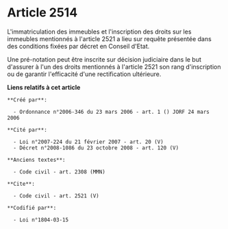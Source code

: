 # Article 2514

L'immatriculation des immeubles et l'inscription des droits sur les immeubles mentionnés à l'article 2521 a lieu sur requête
présentée dans des conditions fixées par décret en Conseil d'Etat.

Une pré-notation peut être inscrite sur décision judiciaire dans le but d'assurer à l'un des droits mentionnés à l'article
2521 son rang d'inscription ou de garantir l'efficacité d'une rectification ultérieure.

**Liens relatifs à cet article**

	**Créé par**:

	  - Ordonnance n°2006-346 du 23 mars 2006 - art. 1 () JORF 24 mars 2006

	**Cité par**:

	  - Loi n°2007-224 du 21 février 2007 - art. 20 (V)
	  - Décret n°2008-1086 du 23 octobre 2008 - art. 120 (V)

	**Anciens textes**:

	  - Code civil - art. 2308 (MMN)

	**Cite**:

	  - Code civil - art. 2521 (V)

	**Codifié par**:

	  - Loi n°1804-03-15
